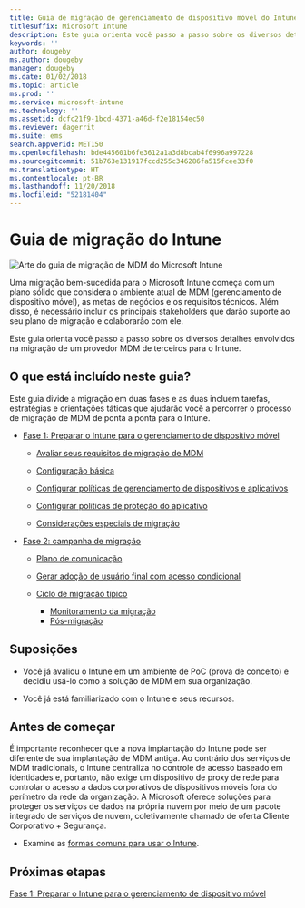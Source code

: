 ```yaml
---
title: Guia de migração de gerenciamento de dispositivo móvel do Intune
titlesuffix: Microsoft Intune
description: Este guia orienta você passo a passo sobre os diversos detalhes envolvidos na migração de um provedor MDM de terceiros para o Microsoft Intune.
keywords: ''
author: dougeby
ms.author: dougeby
manager: dougeby
ms.date: 01/02/2018
ms.topic: article
ms.prod: ''
ms.service: microsoft-intune
ms.technology: ''
ms.assetid: dcfc21f9-1bcd-4371-a46d-f2e18154ec50
ms.reviewer: dagerrit
ms.suite: ems
search.appverid: MET150
ms.openlocfilehash: bde445601b6fe3612a1a3d8bcab4f6996a997228
ms.sourcegitcommit: 51b763e131917fccd255c346286fa515fcee33f0
ms.translationtype: HT
ms.contentlocale: pt-BR
ms.lasthandoff: 11/20/2018
ms.locfileid: "52181404"
---
```

# <a name="intune-migration-guide"></a>Guia de migração do Intune

![Arte do guia de migração de MDM do Microsoft Intune](./media/MDM-migration-guide-art.PNG)

Uma migração bem-sucedida para o Microsoft Intune começa com um plano sólido que considera o ambiente atual de MDM (gerenciamento de dispositivo móvel), as metas de negócios e os requisitos técnicos. Além disso, é necessário incluir os principais stakeholders que darão suporte ao seu plano de migração e colaborarão com ele.

Este guia orienta você passo a passo sobre os diversos detalhes envolvidos na migração de um provedor MDM de terceiros para o Intune.

## <a name="whats-included-in-this-guide"></a>O que está incluído neste guia?

Este guia divide a migração em duas fases e as duas incluem tarefas, estratégias e orientações táticas que ajudarão você a percorrer o processo de migração de MDM de ponta a ponta para o Intune.

-   [Fase 1: Preparar o Intune para o gerenciamento de dispositivo móvel](migration-guide-prepare.md)

    -   [Avaliar seus requisitos de migração de MDM](migration-guide-prepare.md#assess-mdm-requirements)

    -   [Configuração básica](migration-guide-setup.md)

    -   [Configurar políticas de gerenciamento de dispositivos e aplicativos](migration-guide-configure-policies.md)

    -   [Configurar políticas de proteção do aplicativo](migration-guide-app-protection-policies.md)

    -   [Considerações especiais de migração](migration-guide-considerations.md)

-   [Fase 2: campanha de migração](migration-guide-campaign.md)

    -   [Plano de comunicação](migration-guide-communication-plan.md)

    -   [Gerar adoção de usuário final com acesso condicional](migration-guide-drive-adoption.md)

    -   [Ciclo de migração típico](migration-guide-cycle.md)
        -   [Monitoramento da migração](migration-guide-cycle.md#monitoring-migration)
        -   [Pós-migração](migration-guide-cycle.md#post-migration)

## <a name="assumptions"></a>Suposições

-   Você já avaliou o Intune em um ambiente de PoC (prova de conceito) e decidiu usá-lo como a solução de MDM em sua organização.

-   Você já está familiarizado com o Intune e seus recursos.

## <a name="before-you-begin"></a>Antes de começar

É importante reconhecer que a nova implantação do Intune pode ser diferente de sua implantação de MDM antiga. Ao contrário dos serviços de MDM tradicionais, o Intune centraliza no controle de acesso baseado em identidades e, portanto, não exige um dispositivo de proxy de rede para controlar o acesso a dados corporativos de dispositivos móveis fora do perímetro da rede da organização. A Microsoft oferece soluções para proteger os serviços de dados na própria nuvem por meio de um pacote integrado de serviços de nuvem, coletivamente chamado de oferta Cliente Corporativo + Segurança.

-   Examine as [formas comuns para usar o Intune](common-scenarios.md).

## <a name="next-steps"></a>Próximas etapas

[Fase 1: Preparar o Intune para o gerenciamento de dispositivo móvel](migration-guide-prepare.md)
